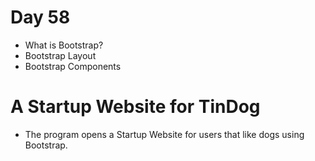 # Day 58

- What is Bootstrap?
- Bootstrap Layout
- Bootstrap Components

# A Startup Website for TinDog

- The program opens a Startup Website for users that like dogs using Bootstrap.